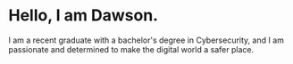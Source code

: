 # Hello, I am Dawson.

I am a recent graduate with a bachelor's degree in Cybersecurity, and I am passionate and determined to make the digital world a safer place. 


